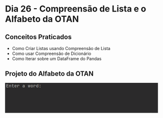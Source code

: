 # Dia 26 - Compreensão de Lista e o Alfabeto da OTAN

## Conceitos Praticados

* Como Criar Listas usando Compreensão de Lista
* Como usar Compreensão de Dicionário
* Como Iterar sobre um DataFrame do Pandas

## Projeto do Alfabeto da OTAN

![day26](https://github.com/EmersonPenelli/100-days-of-code-with-python/blob/main/gifs/Projeto_alfabeto.gif)
